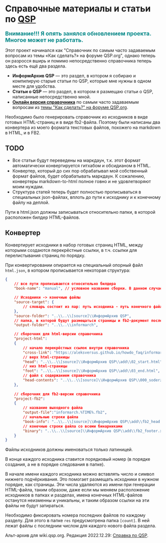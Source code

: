# Справочные материалы и статьи по [QSP](https://qsp.org)

<span style="font-size: large; color:#008888; font-weight:bold;">Внимание!!! Я опять занялся обновлением проекта. Многое может не работать.</span>

Этот проект начинался как "Справочник по самым часто задаваемым вопросам из темы «Как сделать?» на форуме QSP.org", однако теперь он разросся вширь и помимо непосредственно справочника теперь здесь есть ещё два раздела.

- **ИнформАрхив QSP** — это раздел, в котором я собираю и компилирую старые статьи по QSP, которые мне нужны в одном месте для удобства.
- **Статьи о QSP** — это раздел, в котором я размещаю статьи о QSP, написанные непосредственно мной.
- **[Онлайн версия справочника](https://aleksversus.github.io/howdo_faq/)** по самым часто задаваемым вопросам из [темы "Как сделать?" на форуме QSP.org](https://qsp.org/index.php?option=com_agora&task=topic&id=40&Itemid=57).

Необходимо было генерировать справочник из исходников в виде готовых HTML-страниц и в виде fb2-файла. Поэтому были написаны два конвертера из моего формата текстовых файлов, похожего на markdown в HTML, и в FB2.

## TODO

- Все статьи будут переведены на маркдаун, т.к. этот формат автоматически конвертируется гитхабом и обсидианом в HTML.
- Конвертер, который до сих пор обрабатывал мой собственный формат файлов, будет обрабатывать маркдаун. К сожалению, конвертеры markdown-to-html полное говно и не удовлетворяют моим нуждам.
- Структура статей теперь будет полностью прописываться в специальных json-файлах, вплоть до пути к исходнику и к конечному файлу на деплой.

Пути в html.json должны записываться относительно папки, в которой расположен билдер HTML-файлов.

## Конвертер

Конвертирует исходники в набор готовых страниц HTML, между которыми создаются перекрёстные ссылки, в т.ч. ссылки для перелистывания страниц по порядку.

При конвертировании опирается на специальный опорный файл `html.json`, в котором прописывается некоторая структура:

```json
{
	// все пути прописываются относительно билдера
	"book-name": "manual", // условное название сборки. В данном случае собираю справочник

	// Исходники -> конечные файлы
	"source-target": {
		// словарь состоит из пар: путь исходника - путь конечного файла
	},
	"source-folder": "..\\..\\[source]\\ИнформАрхив QSP",
	// папка, в которой будут размещаться страницы и fb2-документ после билдинга
	"output-folder": "..\\..\\informarch",

	// сборочник для html-версии справочника
	"project-html":
	{
		// начало перекрёстных ссылок внутри справочника
		"cross-link": "https://aleksversus.github.io/howdo_faq/informarch/",
		// верх html-страницы
		"head": "..\\..\\[source]\\ИнформАрхив QSP\\add\\02_start.html",
		// низ html-страницы
		"foot": "..\\..\\[source]\\ИнформАрхив QSP\\add\\03_end.html",
		// файл с содержанием справочника
		"head-contents": "..\\..\\[source]\\ИнформАрхив QSP\\000_soderzhanie_0000.txt-light"
	},
	
	// сборочник для fb2-версии справочника
	"project-fb2":
	{
		// название выходного файла
		"output-file":"informarch.%TIME%.fb2",
		// начальные строки файла
		"book-info": "..\\..\\[source]\\ИнформАрхив QSP\\add\\fb2_head.xml",
		// конечные строки файла со всеми бинарниками
		"binary": "..\\..\\[source]\\ИнформАрхив QSP\\add\\fb2_footer.xml"
	}
}
```

Файлы исходников должны именоваться только латиницей.

В конце каждого исходника ставится порядковый номер (в порядке создания, а не в порядке следования в папке). 

В начале имени каждого исходника можно вставлять число и символ нижнего подчёркивания. Это помогает размещать исходники в нужном порядке, как страницы. Эти числа удаляются из имени при генерации HTML-файла, таким образом, даже если мы меняем расположение исходников в папках и разделах, имена конечных HTML-файлов останутся неизменны и уникальны, и таким образом ссылки на эти файлы не будут затираться.

Необходимо фиксировать номера последних файлов по каждому разделу. Для этого в папке `res` предусмотрена папка `[count]`. В ней лежат файлы с последним числом для каждого нового файла раздела. 

Альт-архив для wiki.qsp.org. Редакция 2022.12.29: [Справка по QSP](https://aleksversus.github.io/howdo_faq/wiki/start.html).
